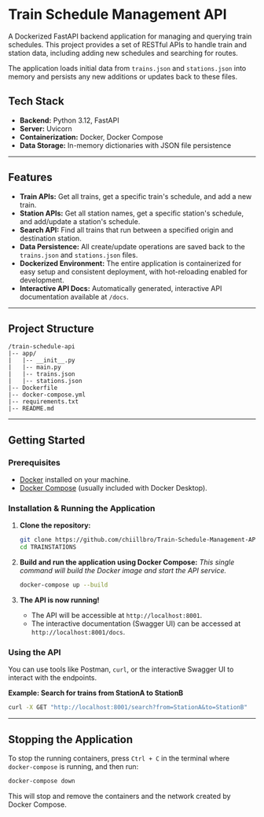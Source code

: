 # Train Schedule Management API

A Dockerized FastAPI backend application for managing and querying train schedules. This project provides a set of RESTful APIs to handle train and station data, including adding new schedules and searching for routes.

The application loads initial data from `trains.json` and `stations.json` into memory and persists any new additions or updates back to these files.

## Tech Stack

- **Backend:** Python 3.12, FastAPI
- **Server:** Uvicorn
- **Containerization:** Docker, Docker Compose
- **Data Storage:** In-memory dictionaries with JSON file persistence

---

## Features

- **Train APIs:** Get all trains, get a specific train's schedule, and add a new train.
- **Station APIs:** Get all station names, get a specific station's schedule, and add/update a station's schedule.
- **Search API:** Find all trains that run between a specified origin and destination station.
- **Data Persistence:** All create/update operations are saved back to the `trains.json` and `stations.json` files.
- **Dockerized Environment:** The entire application is containerized for easy setup and consistent deployment, with hot-reloading enabled for development.
- **Interactive API Docs:** Automatically generated, interactive API documentation available at `/docs`.

---

## Project Structure

```
/train-schedule-api
|-- app/
|   |-- __init__.py
|   |-- main.py
|   |-- trains.json
|   |-- stations.json
|-- Dockerfile
|-- docker-compose.yml
|-- requirements.txt
|-- README.md
```

---

## Getting Started

### Prerequisites

- [Docker](https://www.docker.com/products/docker-desktop/) installed on your machine.
- [Docker Compose](https://docs.docker.com/compose/install/) (usually included with Docker Desktop).

### Installation & Running the Application

1.  **Clone the repository:**

    ```bash
    git clone https://github.com/chiillbro/Train-Schedule-Management-API.git
    cd TRAINSTATIONS
    ```

2.  **Build and run the application using Docker Compose:**
    _This single command will build the Docker image and start the API service._

    ```bash
    docker-compose up --build
    ```

3.  **The API is now running!**
    - The API will be accessible at `http://localhost:8001`.
    - The interactive documentation (Swagger UI) can be accessed at `http://localhost:8001/docs`.

### Using the API

You can use tools like Postman, `curl`, or the interactive Swagger UI to interact with the endpoints.

**Example: Search for trains from StationA to StationB**

```bash
curl -X GET "http://localhost:8001/search?from=StationA&to=StationB"
```

---

## Stopping the Application

To stop the running containers, press `Ctrl + C` in the terminal where `docker-compose` is running, and then run:

```bash
docker-compose down
```

This will stop and remove the containers and the network created by Docker Compose.
